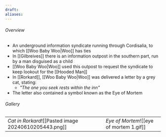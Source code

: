 ```yaml
---
draft: 
aliases:
---
```

###### Overview
- An underground information syndicate running through Cordisalia, to which [[Woo Baby Woo|Woo]] has ties
- In [[Gilbreives]] there is an information outpost in the southern part, run by a man disguised as a child
- [[Woo Baby Woo|Woo]] used this outpost to request the syndicate to keep lookout for the [[Hooded Man]]
- In [[Rorkard]], [[Woo Baby Woo|Woo]] was delivered a letter by a grey cat, stating:
	- *"The one you seek rests within the inn"*
- The letter also contained a symbol known as the Eye of Mortem
###### Gallery
|                                                      |                                         |
| ---------------------------------------------------- | --------------------------------------- |
| *Cat in Rorkard*![[Pasted image 20240610205443.png]] | *Eye of Mortem*![[eye of mortem 1.gif]] |
